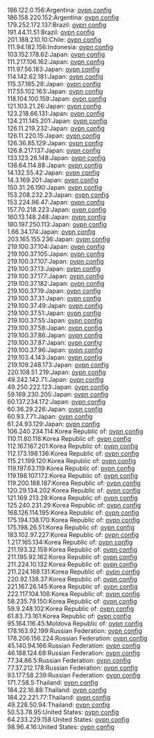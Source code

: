 186.122.0.156:Argentina: [ovpn config](vpn/186_122_0_156.ovpn)  
186.158.220.152:Argentina: [ovpn config](vpn/186_158_220_152.ovpn)  
179.252.172.137:Brazil: [ovpn config](vpn/179_252_172_137.ovpn)  
191.44.11.51:Brazil: [ovpn config](vpn/191_44_11_51.ovpn)  
201.188.210.10:Chile: [ovpn config](vpn/201_188_210_10.ovpn)  
111.94.182.156:Indonesia: [ovpn config](vpn/111_94_182_156.ovpn)  
103.152.178.62:Japan: [ovpn config](vpn/103_152_178_62.ovpn)  
111.217.106.162:Japan: [ovpn config](vpn/111_217_106_162.ovpn)  
111.97.56.183:Japan: [ovpn config](vpn/111_97_56_183.ovpn)  
114.142.62.181:Japan: [ovpn config](vpn/114_142_62_181.ovpn)  
115.37.185.28:Japan: [ovpn config](vpn/115_37_185_28.ovpn)  
117.55.102.163:Japan: [ovpn config](vpn/117_55_102_163.ovpn)  
118.104.100.159:Japan: [ovpn config](vpn/118_104_100_159.ovpn)  
121.103.21.26:Japan: [ovpn config](vpn/121_103_21_26.ovpn)  
123.218.66.131:Japan: [ovpn config](vpn/123_218_66_131.ovpn)  
124.211.145.201:Japan: [ovpn config](vpn/124_211_145_201.ovpn)  
126.11.219.232:Japan: [ovpn config](vpn/126_11_219_232.ovpn)  
126.11.220.15:Japan: [ovpn config](vpn/126_11_220_15.ovpn)  
126.36.85.129:Japan: [ovpn config](vpn/126_36_85_129.ovpn)  
126.8.217.137:Japan: [ovpn config](vpn/126_8_217_137.ovpn)  
133.123.26.148:Japan: [ovpn config](vpn/133_123_26_148.ovpn)  
138.64.114.88:Japan: [ovpn config](vpn/138_64_114_88.ovpn)  
14.132.55.42:Japan: [ovpn config](vpn/14_132_55_42.ovpn)  
14.3.169.201:Japan: [ovpn config](vpn/14_3_169_201.ovpn)  
150.31.26.190:Japan: [ovpn config](vpn/150_31_26_190.ovpn)  
153.208.232.23:Japan: [ovpn config](vpn/153_208_232_23.ovpn)  
153.224.96.47:Japan: [ovpn config](vpn/153_224_96_47.ovpn)  
157.70.218.223:Japan: [ovpn config](vpn/157_70_218_223.ovpn)  
160.13.148.248:Japan: [ovpn config](vpn/160_13_148_248.ovpn)  
180.197.250.113:Japan: [ovpn config](vpn/180_197_250_113.ovpn)  
1.66.34.174:Japan: [ovpn config](vpn/1_66_34_174.ovpn)  
203.165.155.236:Japan: [ovpn config](vpn/203_165_155_236.ovpn)  
219.100.37.104:Japan: [ovpn config](vpn/219_100_37_104.ovpn)  
219.100.37.105:Japan: [ovpn config](vpn/219_100_37_105.ovpn)  
219.100.37.107:Japan: [ovpn config](vpn/219_100_37_107.ovpn)  
219.100.37.13:Japan: [ovpn config](vpn/219_100_37_13.ovpn)  
219.100.37.177:Japan: [ovpn config](vpn/219_100_37_177.ovpn)  
219.100.37.182:Japan: [ovpn config](vpn/219_100_37_182.ovpn)  
219.100.37.19:Japan: [ovpn config](vpn/219_100_37_19.ovpn)  
219.100.37.31:Japan: [ovpn config](vpn/219_100_37_31.ovpn)  
219.100.37.49:Japan: [ovpn config](vpn/219_100_37_49.ovpn)  
219.100.37.51:Japan: [ovpn config](vpn/219_100_37_51.ovpn)  
219.100.37.55:Japan: [ovpn config](vpn/219_100_37_55.ovpn)  
219.100.37.58:Japan: [ovpn config](vpn/219_100_37_58.ovpn)  
219.100.37.86:Japan: [ovpn config](vpn/219_100_37_86.ovpn)  
219.100.37.87:Japan: [ovpn config](vpn/219_100_37_87.ovpn)  
219.100.37.96:Japan: [ovpn config](vpn/219_100_37_96.ovpn)  
219.103.4.143:Japan: [ovpn config](vpn/219_103_4_143.ovpn)  
219.109.248.173:Japan: [ovpn config](vpn/219_109_248_173.ovpn)  
220.108.51.219:Japan: [ovpn config](vpn/220_108_51_219.ovpn)  
49.242.142.71:Japan: [ovpn config](vpn/49_242_142_71.ovpn)  
49.250.222.123:Japan: [ovpn config](vpn/49_250_222_123.ovpn)  
59.169.230.205:Japan: [ovpn config](vpn/59_169_230_205.ovpn)  
60.137.234.172:Japan: [ovpn config](vpn/60_137_234_172.ovpn)  
60.36.29.226:Japan: [ovpn config](vpn/60_36_29_226.ovpn)  
60.93.7.71:Japan: [ovpn config](vpn/60_93_7_71.ovpn)  
61.24.93.129:Japan: [ovpn config](vpn/61_24_93_129.ovpn)  
106.240.234.114:Korea Republic of: [ovpn config](vpn/106_240_234_114.ovpn)  
110.11.80.118:Korea Republic of: [ovpn config](vpn/110_11_80_118.ovpn)  
112.167.167.201:Korea Republic of: [ovpn config](vpn/112_167_167_201.ovpn)  
112.173.198.136:Korea Republic of: [ovpn config](vpn/112_173_198_136.ovpn)  
115.21.199.120:Korea Republic of: [ovpn config](vpn/115_21_199_120.ovpn)  
119.197.63.119:Korea Republic of: [ovpn config](vpn/119_197_63_119.ovpn)  
119.198.107.172:Korea Republic of: [ovpn config](vpn/119_198_107_172.ovpn)  
119.200.188.187:Korea Republic of: [ovpn config](vpn/119_200_188_187.ovpn)  
120.29.134.202:Korea Republic of: [ovpn config](vpn/120_29_134_202.ovpn)  
121.169.213.28:Korea Republic of: [ovpn config](vpn/121_169_213_28.ovpn)  
125.240.231.29:Korea Republic of: [ovpn config](vpn/125_240_231_29.ovpn)  
168.126.114.195:Korea Republic of: [ovpn config](vpn/168_126_114_195.ovpn)  
175.194.138.170:Korea Republic of: [ovpn config](vpn/175_194_138_170.ovpn)  
175.198.26.51:Korea Republic of: [ovpn config](vpn/175_198_26_51.ovpn)  
183.102.97.227:Korea Republic of: [ovpn config](vpn/183_102_97_227.ovpn)  
1.217.165.134:Korea Republic of: [ovpn config](vpn/1_217_165_134.ovpn)  
211.193.32.159:Korea Republic of: [ovpn config](vpn/211_193_32_159.ovpn)  
211.195.92.162:Korea Republic of: [ovpn config](vpn/211_195_92_162.ovpn)  
211.224.10.132:Korea Republic of: [ovpn config](vpn/211_224_10_132.ovpn)  
211.224.168.131:Korea Republic of: [ovpn config](vpn/211_224_168_131.ovpn)  
220.92.138.37:Korea Republic of: [ovpn config](vpn/220_92_138_37.ovpn)  
221.167.26.145:Korea Republic of: [ovpn config](vpn/221_167_26_145.ovpn)  
222.117.104.108:Korea Republic of: [ovpn config](vpn/222_117_104_108.ovpn)  
58.235.79.150:Korea Republic of: [ovpn config](vpn/58_235_79_150.ovpn)  
59.9.248.102:Korea Republic of: [ovpn config](vpn/59_9_248_102.ovpn)  
61.83.73.161:Korea Republic of: [ovpn config](vpn/61_83_73_161.ovpn)  
95.164.116.45:Moldova Republic of: [ovpn config](vpn/95_164_116_45.ovpn)  
178.163.92.199:Russian Federation: [ovpn config](vpn/178_163_92_199.ovpn)  
178.206.156.224:Russian Federation: [ovpn config](vpn/178_206_156_224.ovpn)  
45.140.94.166:Russian Federation: [ovpn config](vpn/45_140_94_166.ovpn)  
46.188.124.68:Russian Federation: [ovpn config](vpn/46_188_124_68.ovpn)  
77.34.86.5:Russian Federation: [ovpn config](vpn/77_34_86_5.ovpn)  
77.37.212.178:Russian Federation: [ovpn config](vpn/77_37_212_178.ovpn)  
93.177.58.239:Russian Federation: [ovpn config](vpn/93_177_58_239.ovpn)  
171.7.58.5:Thailand: [ovpn config](vpn/171_7_58_5.ovpn)  
184.22.16.88:Thailand: [ovpn config](vpn/184_22_16_88.ovpn)  
184.22.221.77:Thailand: [ovpn config](vpn/184_22_221_77.ovpn)  
49.228.50.94:Thailand: [ovpn config](vpn/49_228_50_94.ovpn)  
50.53.78.95:United States: [ovpn config](vpn/50_53_78_95.ovpn)  
64.233.229.158:United States: [ovpn config](vpn/64_233_229_158.ovpn)  
98.96.4.16:United States: [ovpn config](vpn/98_96_4_16.ovpn)  
